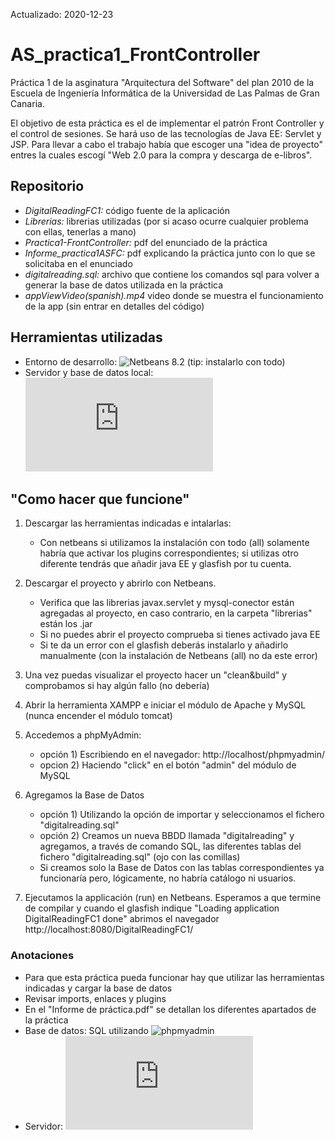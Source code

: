 Actualizado: 2020-12-23

# AS_practica1_FrontController
Práctica 1 de la asginatura "Arquitectura del Software" del plan 2010 de la Escuela de Ingeniería Informática de la Universidad de Las Palmas de Gran Canaria.

El objetivo de esta práctica es el de implementar el patrón Front Controller y el control de sesiones. Se hará uso de las tecnologías de Java EE: Servlet y JSP.
Para llevar a cabo el trabajo había que escoger una "idea de proyecto" entres la cuales escogí "Web 2.0 para la compra y descarga de e-libros".

## Repositorio

 - *DigitalReadingFC1:*  código fuente de la aplicación
 - *Librerias:* librerias utilizadas (por si acaso ocurre cualquier problema con ellas, tenerlas a mano)
 - *Practica1-FrontController:*  pdf del enunciado de la práctica
 - *Informe_practica1ASFC:*  pdf explicando la práctica junto con lo que se solicitaba en el enunciado
 - *digitalreading.sql:*  archivo que contiene los comandos sql para volver a generar la base de datos utilizada en la práctica
 - *appViewVideo(spanish).mp4* video donde se muestra el funcionamiento de la app (sin entrar en detalles del código)

## Herramientas utilizadas

- Entorno de desarrollo: ![Netbeans 8.2](https://netbeans.org/downloads/8.2/rc/) (tip: instalarlo con todo)
- Servidor y base de datos local: ![XAMPP](https://www.apachefriends.org/es/index.html)

## "Como hacer que funcione"

1) Descargar las herramientas indicadas e intalarlas:
    - Con netbeans si utilizamos la instalación con todo (all) solamente habría que activar los plugins correspondientes; si utilizas otro diferente tendrás que añadir java EE y glasfish por tu cuenta. 

2) Descargar el proyecto y abrirlo con Netbeans. 
    - Verifica que las librerias javax.servlet y mysql-conector están agregadas al proyecto, en caso contrario, en la carpeta "librerias" están los .jar
    - Si no puedes abrir el proyecto comprueba si tienes activado java EE
    - Si te da un error con el glasfish deberás instalarlo y añadirlo manualmente (con la instalación de Netbeans (all) no da este error) 

3) Una vez puedas visualizar el proyecto hacer un "clean&build" y comprobamos si hay algún fallo (no debería) 

4) Abrir la herramienta XAMPP e iniciar el módulo de Apache y MySQL (nunca encender el módulo tomcat) 

5) Accedemos a phpMyAdmin:
    - opción 1) Escribiendo en el navegador: http://localhost/phpmyadmin/
    - opcion 2) Haciendo "click" en el botón "admin" del módulo de MySQL

6) Agregamos la Base de Datos 
    - opción 1) Utilizando la opción de importar y seleccionamos el fichero "digitalreading.sql"
    - opción 2) Creamos un nueva BBDD llamada "digitalreading" y agregamos, a través de comando SQL, las diferentes tablas del fichero "digitalreading.sql" (ojo con las comillas)
    - Si creamos solo la Base de Datos con las tablas correspondientes ya funcionaría pero, lógicamente, no habría catálogo ni usuarios.

7) Ejecutamos la applicación (run) en Netbeans. Esperamos a que termine de compilar y cuando el glasfish indique "Loading application DigitalReadingFC1 done" abrimos el navegador http://localhost:8080/DigitalReadingFC1/


### Anotaciones

 - Para que esta práctica pueda funcionar hay que utilizar las herramientas indicadas y cargar la base de datos
 - Revisar imports, enlaces y plugins
 - En el "Informe de práctica.pdf" se detallan los diferentes apartados de la práctica
 - Base de datos: SQL utilizando ![phpmyadmin](https://www.phpmyadmin.net/)
 - Servidor: ![glashfish](https://www.oracle.com/middleware/technologies/glassfish-server.html)
 
